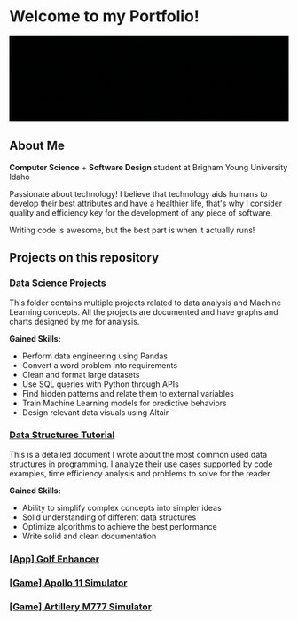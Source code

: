 # Welcome to my Portfolio!
![erick vega is software developer and data scientist](intro_erick.gif)


## About Me
__Computer Science__ + __Software Design__ student at Brigham Young University Idaho

Passionate about technology! I believe that technology aids humans to develop their best attributes and have a healthier life, that's why I consider quality and efficiency key for the development of any piece of software.

Writing code is awesome, but the best part is when it actually runs!

## Projects on this repository

### [Data Science Projects](Data%20Science%20Projects)

This folder contains multiple projects related to data analysis and Machine Learning concepts. All the projects are documented and have graphs and charts designed by me for analysis. 

__Gained Skills:__
- Perform data engineering using Pandas
- Convert a word problem into requirements
- Clean and format large datasets
- Use SQL queries with Python through APIs
- Find hidden patterns and relate them to external variables
- Train Machine Learning models for predictive behaviors
- Design relevant data visuals using Altair

### [Data Structures Tutorial](Data%20Structures%20by%20Erick)

This is a detailed document I wrote about the most common used data structures in programming. I analyze their use cases supported by code examples, time efficiency analysis and problems to solve for the reader.

__Gained Skills:__
- Ability to simplify complex concepts into simpler ideas
- Solid understanding of different data structures
- Optimize algorithms to achieve the best performance
- Write solid and clean documentation

### [[App] Golf Enhancer]([App]%20Golf%20Enhancer%20with%20CV%20and%20ML%20(Python))

### [[Game] Apollo 11 Simulator]([Game]%20Apollo%2011%20Simulator%20(C++))

### [[Game] Artillery M777 Simulator]([Game]%20Artillery%20M777%20Simulator%20(C++))



